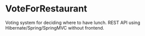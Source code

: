 # VoteForRestaurant
Voting system for deciding where to have lunch. REST API using Hibernate/Spring/SpringMVC without frontend.
